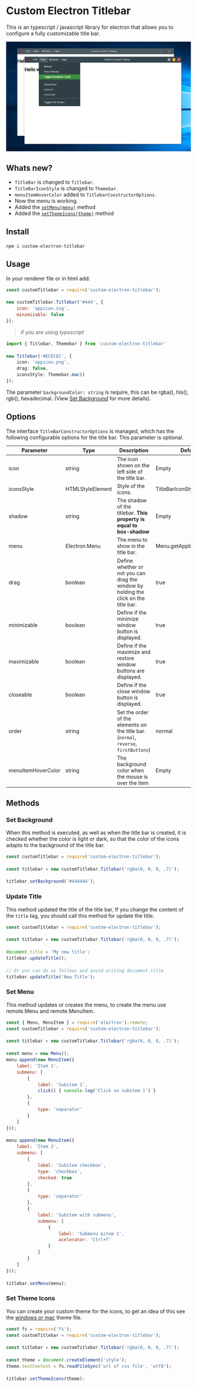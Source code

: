 # Custom Electron Titlebar

This is an typescript / javascript library for electron that allows you to configure a fully customizable title bar.

![Windows](images/windows.png)

## Whats new?
- `TitleBar` is changed to `Titlebar`.
- `TitleBarIconStyle` is changed to `Themebar`.
- `menuItemHoverColor` added to `TitlebarConstructorOptions`.
- Now the menu is working.
- Added the [`setMenu(menu)`](#set-menu) method
- Added the [`setThemeIcons(theme)`](#set-theme-icons) method

## Install

```
npm i custom-electron-titlebar
```

## Usage

In your renderer file or in html add:

```js
const customTitlebar = require('custom-electron-titlebar');

new customTitlebar.Titlebar('#444', {
	icon: 'appicon.svg',
	minimizable: false
});
```

> if you are using _typescript_
```ts
import { Titlebar, Themebar } from 'custom-electron-titlebar'

new Titlebar('#ECECEC', {
	icon: 'appicon.png',
	drag: false,
	iconsStyle: Themebar.mac()
});
```

The parameter `backgroundColor: string` is require, this can be rgba(), hls(), rgb(), hexadecimal.
(View [Set Background](#set-background) for more details).

## Options

The interface `TitleBarConstructorOptions` is managed, which has the following configurable options for the title bar. This parameter is optional.

| Parameter          | Type             | Description                                                                           | Default                   |
| ------------------ | ---------------- | ------------------------------------------------------------------------------------- | ------------------------- |
| icon               | string           | The icon shown on the left side of the title bar.                                     | Empty                     |
| iconsStyle         | HTMLStyleElement | Style of the icons.                                                                   | TitleBarIconStyle.win()   |
| shadow             | string           | The shadow of the titlebar. **This property is equal to box-shadow**                  | Empty                     |
| menu               | Electron.Menu    | The menu to show in the title bar.                                                    | Menu.getApplicationMenu() |
| drag               | boolean          | Define whether or not you can drag the window by holding the click on the title bar.  | true                      |
| minimizable        | boolean          | Define if the minimize window button is displayed.                                    | true                      |
| maximizable        | boolean          | Define if the maximize and restore window buttons are displayed.                      | true                      |
| closeable          | boolean          | Define if the close window button is displayed.                                       | true                      |
| order              | string           | Set the order of the elements on the title bar. (`normal`, `reverse`, `firstButtons`) | normal                    |
| menuItemHoverColor | string           | The background color when the mouse is over the item                                  | Empty                     |

## Methods

### Set Background

When this method is executed, as well as when the title bar is created, it is checked whether the color is light or dark, so that the color of the icons adapts to the background of the title bar.

```js
const customTitlebar = require('custom-electron-titlebar');

const titlebar = new customTitlebar.Titlebar('rgba(0, 0, 0, .7)');

titlebar.setBackground('#444444');
```

### Update Title

This method updated the title of the title bar, If you change the content of the `title` tag, you should call this method for update the title.

```js
const customTitlebar = require('custom-electron-titlebar');

const titlebar = new customTitlebar.Titlebar('rgba(0, 0, 0, .7)');

document.title = 'My new title';
titlebar.updateTitle();

// Or you can do as follows and avoid writing document.title
titlebar.updateTitle('New Title');
```

### Set Menu

This method updates or creates the menu, to create the menu use remote.Menu and remote.MenuItem.

```js
const { Menu, MenuItem } = require('electron').remote;
const customTitlebar = require('custom-electron-titlebar');

const titlebar = new customTitlebar.Titlebar('rgba(0, 0, 0, .7)');

const menu = new Menu();
menu.append(new MenuItem({
	label: 'Item 1',
	submenu: [
		{
			label: 'Subitem 1',
			click() { console.log('Click on subitem 1') }
		},
		{
			type: 'separator'
		}
	]
}));

menu.append(new MenuItem({
	label: 'Item 2',
	submenu: [
		{
			label: 'Subitem checkbox',
			type: 'checkbox',
			checked: true
		},
		{
			type: 'separator'
		},
		{
			label: 'Subitem with submenu',
			submenu: [
				{
					label: 'Submenu &item 1',
					acelerator: 'Ctrl+T'
				}
			]
		}
	]
}));

titlebar.setMenu(menu);
```

### Set Theme Icons
You can create your custom theme for the icons, to get an idea of this see the [windows or mac](lib/asset/themes) theme file.

```js
const fs = require('fs');
const customTitlebar = require('custom-electron-titlebar');

const titlebar = new customTitlebar.Titlebar('rgba(0, 0, 0, .7)');

const theme = document.createElement('style');
theme.textContent = fs.readFileSync('url of css file', 'utf8');

titlebar.setThemeIcons(theme);
```